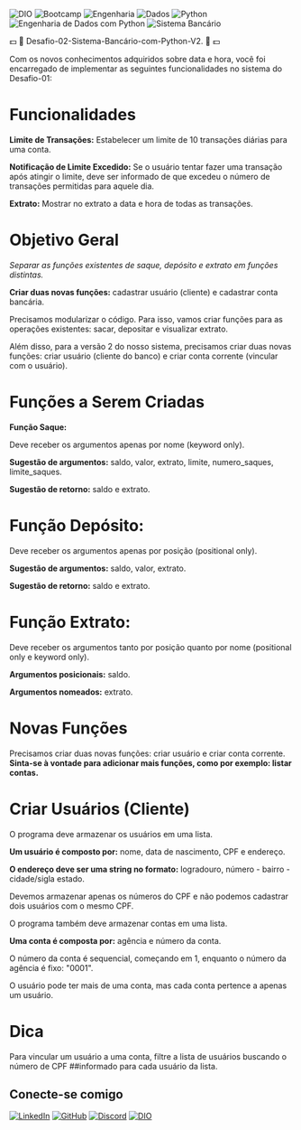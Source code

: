![DIO](https://img.shields.io/badge/DIO-FF9900?style=for-the-badge&logo=dio&logoColor=white) ![Bootcamp](https://img.shields.io/badge/Bootcamp-4B8BBE?style=for-the-badge&logo=bootstrap&logoColor=white) ![Engenharia](https://img.shields.io/badge/Engenharia-4B8BBE?style=for-the-badge&logo=engineering&logoColor=white) ![Dados](https://img.shields.io/badge/Dados-00A3E0?style=for-the-badge&logo=data&logoColor=white) ![Python](https://img.shields.io/badge/python-3670A0?style=for-the-badge&logo=python&logoColor=ffdd54) ![Engenharia de Dados com Python](https://img.shields.io/badge/Engenharia%20de%20Dados%20com%20Python-3670A0?style=for-the-badge&logo=python&logoColor=ffdd54) ![Sistema Bancário](https://img.shields.io/badge/Sistema%20Bancário-30A3DC?style=for-the-badge&logo=bank&logoColor=white)

💵 :bank:  Desafio-02-Sistema-Bancário-com-Python-V2. :bank: 💵

Com os novos conhecimentos adquiridos sobre data e hora, você foi encarregado de implementar as seguintes funcionalidades no sistema do Desafio-01:

# **Funcionalidades**

**Limite de Transações:** Estabelecer um limite de 10 transações diárias para uma conta.

**Notificação de Limite Excedido:** Se o usuário tentar fazer uma transação após atingir o limite, deve ser informado de que excedeu o número de transações permitidas 
para aquele dia.

**Extrato:** Mostrar no extrato a data e hora de todas as transações.

# **Objetivo Geral**

*Separar as funções existentes de saque, depósito e extrato em funções distintas.* 

**Criar duas novas funções:** cadastrar usuário (cliente) e cadastrar conta bancária.

Precisamos modularizar o código. Para isso, vamos criar funções para as operações existentes: sacar, depositar e visualizar extrato. 

Além disso, para a versão 2 do nosso sistema, precisamos criar duas novas funções: criar usuário (cliente do banco) e criar conta corrente (vincular com o usuário).

# **Funções a Serem Criadas**

**Função Saque:**

Deve receber os argumentos apenas por nome (keyword only).

**Sugestão de argumentos:** saldo, valor, extrato, limite, numero_saques, limite_saques.

**Sugestão de retorno:** saldo e extrato.

# **Função Depósito:**

Deve receber os argumentos apenas por posição (positional only).

**Sugestão de argumentos:** saldo, valor, extrato.

**Sugestão de retorno:** saldo e extrato.

# **Função Extrato:**

Deve receber os argumentos tanto por posição quanto por nome (positional only e keyword only).

**Argumentos posicionais:** saldo.

**Argumentos nomeados:** extrato.

# **Novas Funções**

Precisamos criar duas novas funções: criar usuário e criar conta corrente. **Sinta-se à vontade para adicionar mais funções, como por exemplo: listar contas.**

# **Criar Usuários (Cliente)**

O programa deve armazenar os usuários em uma lista. 

**Um usuário é composto por:** nome, data de nascimento, CPF e endereço. 

**O endereço deve ser uma string no formato:** logradouro, número - bairro - cidade/sigla estado. 

Devemos armazenar apenas os números do CPF e não podemos cadastrar dois usuários com o mesmo CPF.

O programa também deve armazenar contas em uma lista. 

**Uma conta é composta por:** agência e número da conta. 

O número da conta é sequencial, começando em 1, enquanto o número da agência é fixo: "0001". 

O usuário pode ter mais de uma conta, mas cada conta pertence a apenas um usuário.

# **Dica**

Para vincular um usuário a uma conta, filtre a lista de usuários buscando o número de CPF ##informado para cada usuário da lista.


## Conecte-se comigo

[![LinkedIn](https://img.shields.io/badge/LinkedIn-0077B5?style=for-the-badge&logo=linkedin&logoColor=white)](https://www.linkedin.com/in/johnnatankrause/)
[![GitHub](https://img.shields.io/badge/GitHub-100000?style=for-the-badge&logo=github&logoColor=white)](https://github.com/JohnnatanKrause) 
[![Discord](https://img.shields.io/badge/Discord-7289DA?style=for-the-badge&logo=discord&logoColor=white)](https://discord.com/channels/@johnnatankrause/)
[![DIO](https://img.shields.io/badge/DIO-0000FF?style=for-the-badge&logo=digitalocean&logoColor=white)](https://www.dio.me/users/johnnatankrause)

